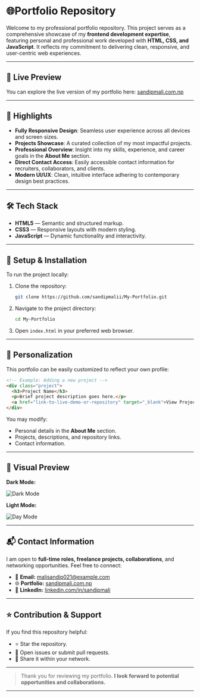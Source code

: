 # 🌐Portfolio Repository

Welcome to my professional portfolio repository. This project serves as a comprehensive showcase of my **frontend development expertise**, featuring personal and professional work developed with **HTML, CSS, and JavaScript**. It reflects my commitment to delivering clean, responsive, and user-centric web experiences.

---

## 🚀 Live Preview

You can explore the live version of my portfolio here: [sandipmali.com.np](https://sandipmali.com.np/)

---

## 📌 Highlights

* **Fully Responsive Design**: Seamless user experience across all devices and screen sizes.
* **Projects Showcase**: A curated collection of my most impactful projects.
* **Professional Overview**: Insight into my skills, experience, and career goals in the **About Me** section.
* **Direct Contact Access**: Easily accessible contact information for recruiters, collaborators, and clients.
* **Modern UI/UX**: Clean, intuitive interface adhering to contemporary design best practices.

---

## 🛠 Tech Stack

* **HTML5** — Semantic and structured markup.
* **CSS3** — Responsive layouts with modern styling.
* **JavaScript** — Dynamic functionality and interactivity.

---

## 🔧 Setup & Installation

To run the project locally:

1. Clone the repository:

   ```bash
   git clone https://github.com/sandipmalii/My-Portfolio.git
   ```
2. Navigate to the project directory:

   ```bash
   cd My-Portfolio
   ```
3. Open `index.html` in your preferred web browser.

---

## 🎯 Personalization

This portfolio can be easily customized to reflect your own profile:

```html
<!-- Example: Adding a new project -->
<div class="project">
  <h3>Project Name</h3>
  <p>Brief project description goes here.</p>
  <a href="link-to-live-demo-or-repository" target="_blank">View Project</a>
</div>
```

You may modify:

* Personal details in the **About Me** section.
* Projects, descriptions, and repository links.
* Contact information.

---

## 📸 Visual Preview

**Dark Mode:**

![Dark Mode](https://github.com/sandipmalii/My-Portfolio/assets/128310990/9af2b35b-f509-4bdc-807d-3ee420d18462)

**Light Mode:**

![Day Mode](https://github.com/sandipmalii/My-Portfolio/assets/128310990/510c4e54-a712-42eb-92b1-b9d6964224fc)

---

## 📬 Contact Information

I am open to **full-time roles, freelance projects, collaborations**, and networking opportunities. Feel free to connect:

* 📧 **Email:** [malisandip021@example.com](mailto:malisandip021@example.com)
* 🌐 **Portfolio:** [sandipmali.com.np](https://sandipmali.com.np)
* 💼 **LinkedIn:** [linkedin.com/in/sandipmali](https://linkedin.com/in/sandipmali)

---

## ⭐ Contribution & Support

If you find this repository helpful:

* ⭐ Star the repository.
* 🔧 Open issues or submit pull requests.
* 📣 Share it within your network.

---

> Thank you for reviewing my portfolio.
> **I look forward to potential opportunities and collaborations.**

---

